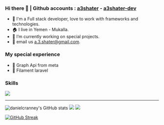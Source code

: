 ### Hi there 👋 | Github accounts : [a3shater](https://github.com/a3shater) - [a3shater-dev](https://github.com/a3shater-dev)
- 👋 I'm a Full stack developer, love to work with frameworks and technologies.
- 🏠 I live in Yemen - Mukalla.
- 🌱 I’m currently working on special projects.
- 🔭 email us a.3.shater@gmail.com.

### My special experience 

- 🔰 Graph Api from meta
- 🔰 Filament laravel

### Skills
<p>
  <a href="https://github.com/a3shater?tab=repositories">
    <img src="https://skillicons.dev/icons?i=html,css,js,jquery,bootstrap,php,laravel,mysql,figma,tailwind,react,nextjs,typescript" />
  </a>
</p>
<hr/>
<img src="https://github-readme-stats.vercel.app/api?username=a3shater&show_icons=true&hide=contribs&count_private=true&title_color=0891b2&text_color=ffffff&icon_color=0891b2&bg_color=1c1917&hide_border=true&show_icons=true" alt="danielcranney's GitHub stats" />
<img src="https://github-profile-trophy.vercel.app/?username=a3shater&theme=flat&no-frame=true&margin-w=30" />
<img src="https://github-readme-stats.vercel.app/api/top-langs/?username=a3shater&hide_title=true&layout=compact" />

[![GitHub Streak](https://github-readme-streak-stats.herokuapp.com?user=hishamco&theme=gruvbox_duo&hide_border=true)](https://github.com/a3shater)
